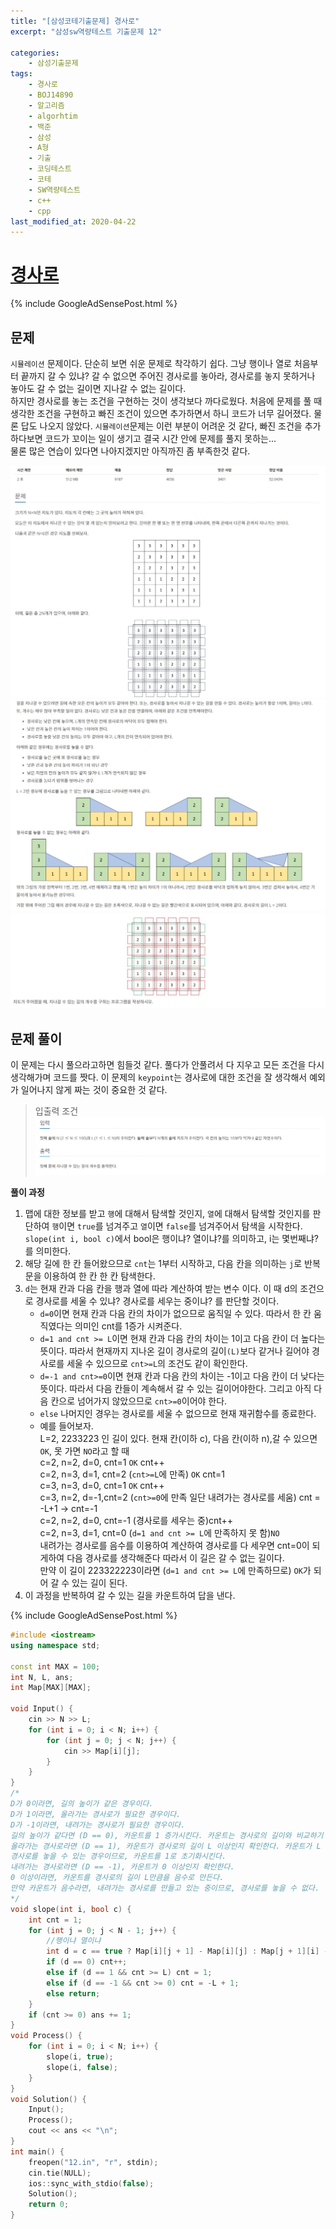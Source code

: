```yaml
---
title: "[삼성코테기출문제] 경사로"
excerpt: "삼성sw역량테스트 기출문제 12"

categories:
    - 삼성기출문제
tags:
    - 경사로
    - BOJ14890
    - 알고리즘
    - algorhtim
    - 백준
    - 삼성
    - A형
    - 기출
    - 코딩테스트
    - 코테
    - SW역량테스트
    - c++
    - cpp  
last_modified_at: 2020-04-22
---  
```

# [경사로](https://www.acmicpc.net/problem/14890)  
  
{% include GoogleAdSensePost.html %}  
  
## 문제  
`시뮬레이션` 문제이다. 단순히 보면 쉬운 문제로 착각하기 쉽다. 그냥 행이나 열로 처음부터 끝까지 갈 수 있냐? 갈 수 없으면 주어진 경사로를 놓아라, 경사로를 놓지 못하거나 놓아도 갈 수 없는 길이면 지나갈 수 없는 길이다.  
하지만 경사로를 놓는 조건을 구현하는 것이 생각보다 까다로웠다. 처음에 문제를 풀 때 생각한 조건을 구현하고 빠진 조건이 있으면 추가하면서 하니 코드가 너무 길어졌다. 물론 답도 나오지 않았다. `시뮬레이션`문제는 이런 부분이 어려운 것 같다, 빠진 조건을 추가하다보면 코드가 꼬이는 일이 생기고 결국 시간 안에 문제를 풀지 못하는...  
물론 많은 연습이 있다면 나아지겠지만 아직까진 좀 부족한것 같다. 

[![문제](/assets/BOJ-samsung/2019-10-19-SamsungEX12-img01.jpg)](/assets/BOJ-samsung/2019-10-19-SamsungEX12-img01.jpg)  
[![문제](/assets/BOJ-samsung/2019-10-19-SamsungEX12-img02.jpg)](/assets/BOJ-samsung/2019-10-19-SamsungEX12-img02.jpg)  
[![문제](/assets/BOJ-samsung/2019-10-19-SamsungEX12-img03.jpg)](/assets/BOJ-samsung/2019-10-19-SamsungEX12-img03.jpg)
  
## 문제 풀이  
이 문제는 다시 풀으라고하면 힘들것 같다. 풀다가 안풀려서 다 지우고 모든 조건을 다시 생각해가며 코드를 짯다. 이 문제의 `keypoint`는 경사로에 대한 조건을 잘 생각해서 예외가 일어나지 않게 짜는 것이 중요한 것 같다.

>입출력 조건  
[![입력](/assets/BOJ-samsung/2019-10-19-SamsungEX12-img04.jpg)](/assets/BOJ-samsung/2019-10-19-SamsungEX12-img04.jpg)  
 
  
__풀이 과정__  
1. 맵에 대한 정보를 받고 `행`에 대해서 탐색할 것인지, `열`에 대해서 탐색할 것인지를 판단하여 `행`이면 `true`를 넘겨주고 `열`이면 `false`를 넘겨주어서 탐색을 시작한다.  
`slope(int i, bool c)`에서 bool은 행이냐? 열이냐?를 의미하고, i는 몇번째냐?를 의미한다.
2. 해당 길에 한 칸 들어왔으므로 `cnt`는 1부터 시작하고, 다음 칸을 의미하는 `j`로 반복문을 이용하여 한 칸 한 칸 탐색한다. 
3. `d`는 현재 칸과 다음 칸을 행과 열에 따라 계산하여 받는 변수 이다. 이 때 d의 조건으로 경사로를 세울 수 있냐? 경사로를 세우는 중이냐? 를 판단할 것이다.  
   + `d=0`이면 현재 칸과 다음 칸의 차이가 없으므로 움직일 수 있다. 따라서 한 칸 움직였다는 의미인 cnt를 1증가 시켜준다. 
   + `d=1 and cnt >= L`이면 현재 칸과 다음 칸의 차이는 1이고 다음 칸이 더 높다는 뜻이다. 따라서 현재까지 지나온 길이 경사로의 길이`(L)`보다 같거나 길어야 경사로를 세울 수 있으므로 `cnt>=L`의 조건도 같이 확인한다.  
   + `d=-1 and cnt>=0`이면 현재 칸과 다음 칸의 차이는 -1이고 다음 칸이 더 낮다는 뜻이다. 따라서 다음 칸들이 계속해서 갈 수 있는 길이어야한다. 그리고 아직 다음 칸으로 넘어가지 않았으므로 `cnt>=0`이어야 한다. 
   + `else` 나머지인 경우는 경사로를 세울 수 없으므로 현재 재귀함수를 종료한다.  
   + 예를 들어보자.  
	L=2, 2233223 인 길이 있다. 현재 칸(이하 c), 다음 칸(이하 n),갈 수 있으면 `OK`, 못 가면 `NO`라고 할 때  
	c=2, n=2, d=0, cnt=1 `OK` cnt++  
	c=2, n=3, d=1, cnt=2 (`cnt>=L`에 만족) `OK` cnt=1  
	c=3, n=3, d=0, cnt=1 `OK` cnt++  
	c=3, n=2, d=-1,cnt=2 (`cnt>=0`에 만족 일단 내려가는 경사로를 세움) cnt = -L+1 -> cnt=-1  
	c=2, n=2, d=0, cnt=-1 (경사로를 세우는 중)cnt++  
	c=2, n=3, d=1, cnt=0 (`d=1 and cnt >= L`에 만족하지 못 함)`NO`  
	내려가는 경사로를 음수를 이용하여 계산하여 경사로를 다 세우면 cnt=0이 되게하여 다음 경사로를 생각해준다 따라서 이 길은 갈 수 없는 길이다.  
	만약 이 길이 223322223이라면 (`d=1 and cnt >= L`에 만족하므로) `OK`가 되어 갈 수 있는 길이 된다. 	
4. 이 과정을 반복하여 갈 수 있는 길을 카운트하여 답을 낸다.  

{% include GoogleAdSensePost.html %}

```cpp  
#include <iostream>
using namespace std;

const int MAX = 100;
int N, L, ans;
int Map[MAX][MAX];

void Input() {
	cin >> N >> L;
	for (int i = 0; i < N; i++) {
		for (int j = 0; j < N; j++) {
			cin >> Map[i][j];
		}
	}
}
/*
D가 0이라면, 길의 높이가 같은 경우이다.
D가 1이라면, 올라가는 경사로가 필요한 경우이다.
D가 -1이라면, 내려가는 경사로가 필요한 경우이다.
길의 높이가 같다면 (D == 0), 카운트를 1 증가시킨다. 카운트는 경사로의 길이와 비교하기 위해 필요하다.
올라가는 경사로라면 (D == 1), 카운트가 경사로의 길이 L 이상인지 확인한다. 카운트가 L 이상이라면,
경사로를 놓을 수 있는 경우이므로, 카운트를 1로 초기화시킨다.
내려가는 경사로라면 (D == -1), 카운트가 0 이상인지 확인한다. 
0 이상이라면, 카운트를 경사로의 길이 L만큼을 음수로 만든다. 
만약 카운트가 음수라면, 내려가는 경사로를 만들고 있는 중이므로, 경사로를 놓을 수 없다.
*/
void slope(int i, bool c) {
	int cnt = 1;
	for (int j = 0; j < N - 1; j++) {
		//행이냐 열이냐
		int d = c == true ? Map[i][j + 1] - Map[i][j] : Map[j + 1][i] - Map[j][i];
		if (d == 0) cnt++;
		else if (d == 1 && cnt >= L) cnt = 1;
		else if (d == -1 && cnt >= 0) cnt = -L + 1;
		else return;
	}
	if (cnt >= 0) ans += 1;
}
void Process() {
	for (int i = 0; i < N; i++) {
		slope(i, true);
		slope(i, false);
	}
}
void Solution() {
	Input();
	Process();
	cout << ans << "\n";
}
int main() {
	freopen("12.in", "r", stdin);
	cin.tie(NULL);
	ios::sync_with_stdio(false);
	Solution();
	return 0;
}
```